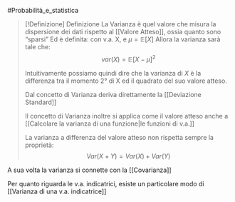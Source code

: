 #Probabilità_e_statistica 
>[!Definizione]  Definizione
>La Varianza è quel valore che misura la dispersione dei dati rispetto al [[Valore Atteso]], ossia quanto sono “sparsi”
>Ed è definita:
>con v.a. X, e $\mu=\mathbb{E}[X]$
>Allora la varianza sarà tale che:
>$$var(X)=\mathbb{E}[X-\mu]^2$$
>
>Intuitivamente possiamo quindi dire che la varianza di $X$ è la differenza tra il momento $2°$ di X ed il quadrato del suo valore atteso.
>
>Dal concetto di Varianza deriva direttamente la [[Deviazione Standard]] 
>
>Il concetto di Varianza inoltre si applica come il valore atteso anche a [[Calcolare la varianza di una funzione|le funzioni di v.a.]]
>
>La varianza a differenza del valore atteso non rispetta sempre la proprietà:
>$$Var(X+Y)=Var(X)+Var(Y)$$

A sua volta la varianza si connette con la [[Covarianza]] 

Per quanto riguarda le v.a. indicatrici, esiste un particolare modo di [[Varianza di una v.a. indicatrice]]
